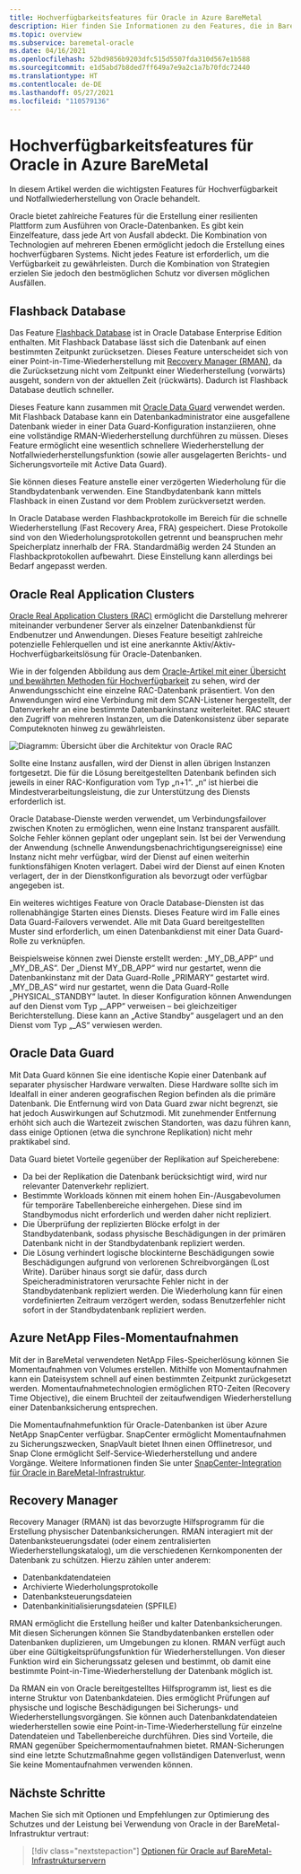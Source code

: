 ```yaml
---
title: Hochverfügbarkeitsfeatures für Oracle in Azure BareMetal
description: Hier finden Sie Informationen zu den Features, die in BareMetal für eine Oracle-Datenbank zur Verfügung stehen.
ms.topic: overview
ms.subservice: baremetal-oracle
ms.date: 04/16/2021
ms.openlocfilehash: 52bd9856b9203dfc515d5507fda310d567e1b588
ms.sourcegitcommit: e1d5abd7b8ded7ff649a7e9a2c1a7b70fdc72440
ms.translationtype: HT
ms.contentlocale: de-DE
ms.lasthandoff: 05/27/2021
ms.locfileid: "110579136"
---
```

# <a name="high-availability-features-for-oracle-on-azure-baremetal"></a>Hochverfügbarkeitsfeatures für Oracle in Azure BareMetal

In diesem Artikel werden die wichtigsten Features für Hochverfügbarkeit und Notfallwiederherstellung von Oracle behandelt.

Oracle bietet zahlreiche Features für die Erstellung einer resilienten Plattform zum Ausführen von Oracle-Datenbanken. Es gibt kein Einzelfeature, dass jede Art von Ausfall abdeckt. Die Kombination von Technologien auf mehreren Ebenen ermöglicht jedoch die Erstellung eines hochverfügbaren Systems. Nicht jedes Feature ist erforderlich, um die Verfügbarkeit zu gewährleisten. Durch die Kombination von Strategien erzielen Sie jedoch den bestmöglichen Schutz vor diversen möglichen Ausfällen. 

## <a name="flashback-database"></a>Flashback Database

Das Feature [Flashback Database](https://docs.oracle.com/en/database/oracle/oracle-database/21/rcmrf/FLASHBACK-DATABASE.html#GUID-584AC79A-40C5-45CA-8C63-DED3BE3A4511) ist in Oracle Database Enterprise Edition enthalten. Mit Flashback Database lässt sich die Datenbank auf einen bestimmten Zeitpunkt zurücksetzen. Dieses Feature unterscheidet sich von einer Point-in-Time-Wiederherstellung mit [Recovery Manager (RMAN)](https://docs.oracle.com/en/cloud/paas/db-backup-cloud/csdbb/performing-general-restore-and-recovery-operations.html), da die Zurücksetzung nicht vom Zeitpunkt einer Wiederherstellung (vorwärts) ausgeht, sondern von der aktuellen Zeit (rückwärts). Dadurch ist Flashback Database deutlich schneller.
 
Dieses Feature kann zusammen mit [Oracle Data Guard](https://docs.oracle.com/en/database/oracle/oracle-database/19/sbydb/preface.html#GUID-B6209E95-9DA8-4D37-9BAD-3F000C7E3590) verwendet werden. Mit Flashback Database kann ein Datenbankadministrator eine ausgefallene Datenbank wieder in einer Data Guard-Konfiguration instanziieren, ohne eine vollständige RMAN-Wiederherstellung durchführen zu müssen. Dieses Feature ermöglicht eine wesentlich schnellere Wiederherstellung der Notfallwiederherstellungsfunktion (sowie aller ausgelagerten Berichts- und Sicherungsvorteile mit Active Data Guard).
 
Sie können dieses Feature anstelle einer verzögerten Wiederholung für die Standbydatenbank verwenden. Eine Standbydatenbank kann mittels Flashback in einen Zustand vor dem Problem zurückversetzt werden.
 
In Oracle Database werden Flashbackprotokolle im Bereich für die schnelle Wiederherstellung (Fast Recovery Area, FRA) gespeichert. Diese Protokolle sind von den Wiederholungsprotokollen getrennt und beanspruchen mehr Speicherplatz innerhalb der FRA. Standardmäßig werden 24 Stunden an Flashbackprotokollen aufbewahrt. Diese Einstellung kann allerdings bei Bedarf angepasst werden.

## <a name="oracle-real-application-clusters"></a>Oracle Real Application Clusters

[Oracle Real Application Clusters (RAC)](https://docs.oracle.com/en/database/oracle/oracle-database/19/racad/introduction-to-oracle-rac.html#GUID-5A1B02A2-A327-42DD-A1AD-20610B2A9D92) ermöglicht die Darstellung mehrerer miteinander verbundener Server als einzelner Datenbankdienst für Endbenutzer und Anwendungen. Dieses Feature beseitigt zahlreiche potenzielle Fehlerquellen und ist eine anerkannte Aktiv/Aktiv-Hochverfügbarkeitslösung für Oracle-Datenbanken.

Wie in der folgenden Abbildung aus dem [Oracle-Artikel mit einer Übersicht und bewährten Methoden für Hochverfügbarkeit](https://docs.oracle.com/en/database/oracle/oracle-database/19/haovw/ha-features.html) zu sehen, wird der Anwendungsschicht eine einzelne RAC-Datenbank präsentiert. Von den Anwendungen wird eine Verbindung mit dem SCAN-Listener hergestellt, der Datenverkehr an eine bestimmte Datenbankinstanz weiterleitet. RAC steuert den Zugriff von mehreren Instanzen, um die Datenkonsistenz über separate Computeknoten hinweg zu gewährleisten.

![Diagramm: Übersicht über die Architektur von Oracle RAC](media/oracle-high-availability/oracle-real-application-clusters.png)

Sollte eine Instanz ausfallen, wird der Dienst in allen übrigen Instanzen fortgesetzt. Die für die Lösung bereitgestellten Datenbank befinden sich jeweils in einer RAC-Konfiguration vom Typ „n+1“. „n“ ist hierbei die Mindestverarbeitungsleistung, die zur Unterstützung des Diensts erforderlich ist.

Oracle Database-Dienste werden verwendet, um Verbindungsfailover zwischen Knoten zu ermöglichen, wenn eine Instanz transparent ausfällt. Solche Fehler können geplant oder ungeplant sein. Ist bei der Verwendung der Anwendung (schnelle Anwendungsbenachrichtigungsereignisse) eine Instanz nicht mehr verfügbar, wird der Dienst auf einen weiterhin funktionsfähigen Knoten verlagert. Dabei wird der Dienst auf einen Knoten verlagert, der in der Dienstkonfiguration als bevorzugt oder verfügbar angegeben ist.

Ein weiteres wichtiges Feature von Oracle Database-Diensten ist das rollenabhängige Starten eines Diensts. Dieses Feature wird im Falle eines Data Guard-Failovers verwendet. Alle mit Data Guard bereitgestellten Muster sind erforderlich, um einen Datenbankdienst mit einer Data Guard-Rolle zu verknüpfen.

Beispielsweise können zwei Dienste erstellt werden: „MY\_DB\_APP“ und „MY\_DB\_AS“. Der „Dienst MY\_DB\_APP“ wird nur gestartet, wenn die Datenbankinstanz mit der Data Guard-Rolle „PRIMARY“ gestartet wird. „MY\_DB\_AS“ wird nur gestartet, wenn die Data Guard-Rolle „PHYSICAL\_STANDBY“ lautet. In dieser Konfiguration können Anwendungen auf den Dienst vom Typ „\_APP“ verweisen – bei gleichzeitiger Berichterstellung. Diese kann an „Active Standby“ ausgelagert und an den Dienst vom Typ „\_AS“ verwiesen werden.

## <a name="oracle-data-guard"></a>Oracle Data Guard

Mit Data Guard können Sie eine identische Kopie einer Datenbank auf separater physischer Hardware verwalten. Diese Hardware sollte sich im Idealfall in einer anderen geografischen Region befinden als die primäre Datenbank. Die Entfernung wird von Data Guard zwar nicht begrenzt, sie hat jedoch Auswirkungen auf Schutzmodi. Mit zunehmender Entfernung erhöht sich auch die Wartezeit zwischen Standorten, was dazu führen kann, dass einige Optionen (etwa die synchrone Replikation) nicht mehr praktikabel sind.

Data Guard bietet Vorteile gegenüber der Replikation auf Speicherebene:

- Da bei der Replikation die Datenbank berücksichtigt wird, wird nur relevanter Datenverkehr repliziert.
- Bestimmte Workloads können mit einem hohen Ein-/Ausgabevolumen für temporäre Tabellenbereiche einhergehen. Diese sind im Standbymodus nicht erforderlich und werden daher nicht repliziert.
- Die Überprüfung der replizierten Blöcke erfolgt in der Standbydatenbank, sodass physische Beschädigungen in der primären Datenbank nicht in der Standbydatenbank repliziert werden.
- Die Lösung verhindert logische blockinterne Beschädigungen sowie Beschädigungen aufgrund von verlorenen Schreibvorgängen (Lost Write). Darüber hinaus sorgt sie dafür, dass durch Speicheradministratoren verursachte Fehler nicht in der Standbydatenbank repliziert werden.
Die Wiederholung kann für einen vordefinierten Zeitraum verzögert werden, sodass Benutzerfehler nicht sofort in der Standbydatenbank repliziert werden.

## <a name="azure-netapp-files-snapshots"></a>Azure NetApp Files-Momentaufnahmen

Mit der in BareMetal verwendeten NetApp Files-Speicherlösung können Sie Momentaufnahmen von Volumes erstellen. Mithilfe von Momentaufnahmen kann ein Dateisystem schnell auf einen bestimmten Zeitpunkt zurückgesetzt werden. Momentaufnahmetechnologien ermöglichen RTO-Zeiten (Recovery Time Objective), die einem Bruchteil der zeitaufwendigen Wiederherstellung einer Datenbanksicherung entsprechen.

Die Momentaufnahmefunktion für Oracle-Datenbanken ist über Azure NetApp SnapCenter verfügbar. SnapCenter ermöglicht Momentaufnahmen zu Sicherungszwecken, SnapVault bietet Ihnen einen Offlinetresor, und Snap Clone ermöglicht Self-Service-Wiederherstellung und andere Vorgänge. Weitere Informationen finden Sie unter [SnapCenter-Integration für Oracle in BareMetal-Infrastruktur](netapp-snapcenter-integration-oracle-baremetal.md).

## <a name="recovery-manager"></a>Recovery Manager

Recovery Manager (RMAN) ist das bevorzugte Hilfsprogramm für die Erstellung physischer Datenbanksicherungen. RMAN interagiert mit der Datenbanksteuerungsdatei (oder einem zentralisierten Wiederherstellungskatalog), um die verschiedenen Kernkomponenten der Datenbank zu schützen. Hierzu zählen unter anderem:

- Datenbankdatendateien
- Archivierte Wiederholungsprotokolle
- Datenbanksteuerungsdateien
- Datenbankinitialisierungsdateien (SPFILE)

RMAN ermöglicht die Erstellung heißer und kalter Datenbanksicherungen. Mit diesen Sicherungen können Sie Standbydatenbanken erstellen oder Datenbanken duplizieren, um Umgebungen zu klonen. RMAN verfügt auch über eine Gültigkeitsprüfungsfunktion für Wiederherstellungen. Von dieser Funktion wird ein Sicherungssatz gelesen und bestimmt, ob damit eine bestimmte Point-in-Time-Wiederherstellung der Datenbank möglich ist.

Da RMAN ein von Oracle bereitgestelltes Hilfsprogramm ist, liest es die interne Struktur von Datenbankdateien. Dies ermöglicht Prüfungen auf physische und logische Beschädigungen bei Sicherungs- und Wiederherstellungsvorgängen. Sie können auch Datenbankdatendateien wiederherstellen sowie eine Point-in-Time-Wiederherstellung für einzelne Datendateien und Tabellenbereiche durchführen. Dies sind Vorteile, die RMAN gegenüber Speichermomentaufnahmen bietet. RMAN-Sicherungen sind eine letzte Schutzmaßnahme gegen vollständigen Datenverlust, wenn Sie keine Momentaufnahmen verwenden können.

## <a name="next-steps"></a>Nächste Schritte

Machen Sie sich mit Optionen und Empfehlungen zur Optimierung des Schutzes und der Leistung bei Verwendung von Oracle in der BareMetal-Infrastruktur vertraut:

> [!div class="nextstepaction"]
> [Optionen für Oracle auf BareMetal-Infrastrukturservern](options-considerations-high-availability.md)
